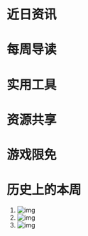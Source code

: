 # 近日资讯

# 每周导读

# 实用工具

# 资源共享

# 游戏限免


# 历史上的本周

1. []()
![img]()
2. []()
![img]()
3. []()
![img]()
